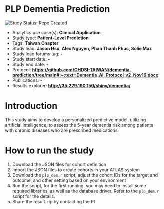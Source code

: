 # PLP Dementia Prediction
<img src="https://img.shields.io/badge/Study%20Status-Repo%20Created-lightgray.svg" alt="Study Status: Repo Created">

- Analytics use case(s): **Clinical Application**
- Study type: **Patient-Level Prediction**
- Tags: **Taiwan Chapter**
- Study lead: **Jason Hsu, Alex Nguyen, Phan Thanh Phuc, Solie Maz**
- Study lead forums tag: **-**
- Study start date: **-**
- Study end date: **-**
- Protocol: **https://github.com/OHDSI-TAIWAN/dementia-prediction/tree/main#:~:text=Dementia_AI_Protocol_v2_Nov16.docx**
- Publications: **-**
- Results explorer: **http://35.229.190.150/shiny/dementia/**

# Introduction
This study aims to develop a personalized predictive model, utilizing artificial intelligence, to assess the 5-year dementia risk among patients with chronic diseases who are prescribed medications.

# How to run the study
1. Download the JSON files for cohort definition
2. Import the JSON files to create cohorts in your ATLAS system
3. Download the `plp_dem.r` script, adjust the cohort IDs for the target and outcome, and other setting based on your environment
4. Run the script, for the first running, you may need to install some required libraries, as well as the database driver. Refer to the `plp_dem.r` script for the details.
5. Share the result.zip by contacting the PI 
